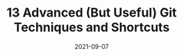 ---
date: 2021-09-07
publisher: fireship_dev
tags:
  - talk
  - git
target_url: https://www.youtube.com/watch?v=ecK3EnyGD8o
title: 13 Advanced (But Useful) Git Techniques and Shortcuts
---